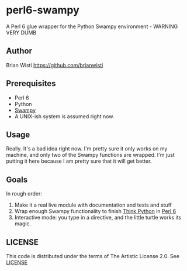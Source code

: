 perl6-swampy
============

A Perl 6 glue wrapper for the Python Swampy environment - WARNING VERY DUMB

Author
------

Brian Wisti <https://github.com/brianwisti>

Prerequisites
-------------

* Perl 6
* Python
* [Swampy](http://www.greenteapress.com/thinkpython/swampy/)
* A UNIX-ish system is assumed right now.

Usage
-----

Really. It's a bad idea right now. I'm pretty sure it only works on my machine, and only two of the Swampy functions are wrapped. I'm just putting it here because I am pretty sure that it will get better.

Goals
-----

In rough order:

1. Make it a real live module with documentation and tests and stuff
2. Wrap enough Swampy functionality to finish [Think Python](http://thinkpython.com) in [Perl 6](http://blogs.perl.org/mt/mt-search.fcgi?blog_id=270&tag=thinkperl6&limit=20)
3. Interactive mode: you type in a directive, and the little turtle works its magic.

LICENSE
-------

This code is distributed under the terms of The Artistic License 2.0. See [LICENSE](LICENSE.txt)
